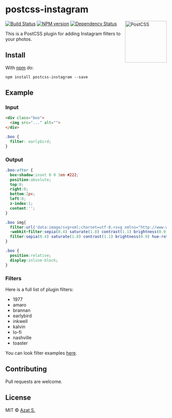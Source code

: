 # postcss-instagram


<img align="right" width="130" height="130" title="PostCSS" src="http://postcss.github.io/postcss/logo.svg">

[![Build Status](https://travis-ci.org/azat-io/postcss-instagram.svg?branch=master)][ci] [![NPM version](https://badge.fury.io/js/postcss-instagram.svg)][npm] [![Dependency Status](https://gemnasium.com/azat-io/postcss-instagram.svg)][deps]

This is a PostCSS plugin for adding Instagram filters to your photos.

## Install

With [npm](https://npmjs.org/package/postcss-instagram) do:

```
npm install postcss-instagram --save
```

## Example

### Input

```html
<div class="boo">
  <img src="..." alt="">
</div>
```

```css
.boo {
  filter: earlybird;
}
```

### Output

```css
.boo:after {
  box-shadow:inset 0 0 3em #222;
  position:absolute;
  top:0;
  right:0;
  bottom:2px;
  left:0;
  z-index:1;
  content:'';
}

.boo img{
  filter:url('data:image/svg+xml;charset=utf-8,<svg xmlns="http://www.w3.org/2000/svg"><filter id="filter"><feColorMatrix type="matrix" color-interpolation-filters="sRGB" values="0.7572 0.30760000000000004 0.0756 0 0 0.1396 0.8744000000000001 0.06720000000000001 0 0 0.10880000000000001 0.2136 0.6524 0 0 0 0 0 1 0" /><feColorMatrix type="matrix" color-interpolation-filters="sRGB" values="1.6296000000000002 -0.572 -0.0576 0 0 -0.17040000000000002 1.246 -0.0576 0 0 -0.17040000000000002 -0.572 1.7424000000000002 0 0 0 0 0 1 0" /><feComponentTransfer color-interpolation-filters="sRGB"><feFuncR type="linear" slope="1.1" intercept="-0.050000000000000044" /><feFuncG type="linear" slope="1.1" intercept="-0.050000000000000044" /><feFuncB type="linear" slope="1.1" intercept="-0.050000000000000044" /></feComponentTransfer><feComponentTransfer color-interpolation-filters="sRGB"><feFuncR type="linear" slope="0.9" /><feFuncG type="linear" slope="0.9" /><feFuncB type="linear" slope="0.9" /></feComponentTransfer></filter></svg>#filter');
  -webkit-filter:sepia(0.4) saturate(1.8) contrast(1.1) brightness(0.9) hue-rotate(-20deg);
  filter:sepia(0.4) saturate(1.8) contrast(1.1) brightness(0.9) hue-rotate(-20deg);
}

.boo {
  position:relative;
  display:inline-block;
}
```

### Filters

Here is a full list of plugin filters:
* 1977
* amaro
* brannan
* earlybird
* inkwell
* kalvin
* lo-fi
* nashville
* toaster

You can look filter examples [here](https://github.com/azat-io/postcss-instagram/blob/master/LIST.md).

## Contributing

Pull requests are welcome.

## License

MIT © [Azat S.](http://azat.io)

[ci]:      https://travis-ci.org/azat-io/postcss-instagram
[deps]:    https://gemnasium.com/azat-io/postcss-instagram
[npm]:     http://badge.fury.io/js/postcss-instagram
[postcss]: https://github.com/postcss/postcss
